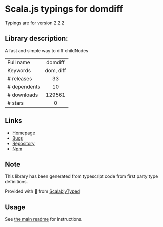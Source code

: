 
# Scala.js typings for domdiff

Typings are for version 2.2.2

## Library description:
A fast and simple way to diff childNodes

|                    |                 |
| ------------------ | :-------------: |
| Full name          | domdiff |
| Keywords           | dom, diff |
| # releases         | 33 |
| # dependents       | 10 |
| # downloads        | 129561 |
| # stars            | 0 |

## Links
- [Homepage](https://github.com/WebReflection/domdiff#readme)
- [Bugs](https://github.com/WebReflection/domdiff/issues)
- [Repository](https://github.com/WebReflection/domdiff)
- [Npm](https://www.npmjs.com/package/domdiff)
    


## Note
This library has been generated from typescript code from first party type definitions.

Provided with :purple_heart: from [ScalablyTyped](https://github.com/oyvindberg/ScalablyTyped)

## Usage
See [the main readme](../../readme.md) for instructions.


